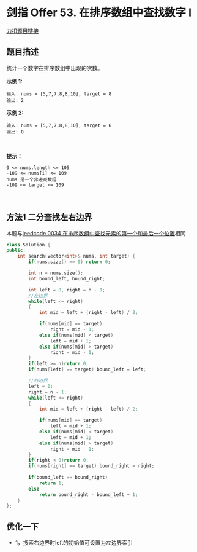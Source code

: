 # 剑指 Offer 53. 在排序数组中查找数字 I

[力扣题目链接](https://leetcode-cn.com/problems/zai-pai-xu-shu-zu-zhong-cha-zhao-shu-zi-lcof/)            


## 题目描述  

统计一个数字在排序数组中出现的次数。


**示例 1:**

    输入: nums = [5,7,7,8,8,10], target = 8
    输出: 2

**示例 2:**

    输入: nums = [5,7,7,8,8,10], target = 6
    输出: 0
 

**提示：**

    0 <= nums.length <= 105
    -109 <= nums[i] <= 109
    nums 是一个非递减数组
    -109 <= target <= 109
 

## 方法1 二分查找左右边界  

本题与[leedcode 0034 在排序数组中查找元素的第一个和最后一个位置](https://leetcode-cn.com/problems/find-first-and-last-position-of-element-in-sorted-array/)相同    

```cpp
class Solution {
public:
    int search(vector<int>& nums, int target) {
        if(nums.size() == 0) return 0;

        int n = nums.size();
        int bound_left, bound_right;

        int left = 0, right = n - 1;
        //左边界
        while(left <= right)
        {
            int mid = left + (right - left) / 2;

            if(nums[mid] == target)
                right = mid - 1;
            else if(nums[mid] < target)
                left = mid + 1;
            else if(nums[mid] > target)
                right = mid - 1;
        }
        if(left >= n)return 0;
        if(nums[left] == target) bound_left = left;

        //右边界
        left = 0;
        right = n - 1;
        while(left <= right)
        {
            int mid = left + (right - left) / 2;

            if(nums[mid] == target)
                left = mid + 1;
            else if(nums[mid] < target)
                left = mid + 1;
            else if(nums[mid] > target)
                right = mid - 1;
        }
        if(right < 0)return 0;
        if(nums[right] == target) bound_right = right;
    
        if(bound_left == bound_right)
            return 1;
        else
            return bound_right - bound_left + 1;
    }
};
```  

## 优化一下  

* 1，搜索右边界时left的初始值可设置为左边界索引  

```cpp

```
